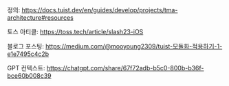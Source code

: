 정의:
https://docs.tuist.dev/en/guides/develop/projects/tma-architecture#resources

토스 아티클:
https://toss.tech/article/slash23-iOS

블로그 포스팅:
https://medium.com/@mooyoung2309/tuist-모듈화-적용하기-1-e1e7495c4c2b

GPT 컨텍스트:
https://chatgpt.com/share/67f72adb-b5c0-800b-b36f-bce60b008c39